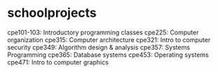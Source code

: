 # schoolprojects
cpe101-103: Introductory programming classes
cpe225: Computer organization
cpe315: Computer architecture
cpe321: Intro to computer security
cpe349: Algorithm design & analysis
cpe357: Systems Programming
cpe365: Database systems
cpe453: Operating systems
cpe471: Intro to computer graphics

